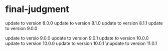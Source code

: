 # final-judgment
update to version 8.0.0
update to version 8.1.0
update to version 8.1.1
update to version 9.0.0

update to versio 9.0.0
update to version 9.0.1
update to version 10.0.0
update to version 10.0.0
update to version 10.0.1
\nupdate to version 11.0.1
